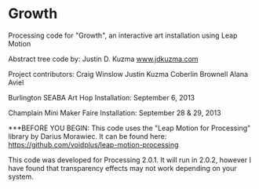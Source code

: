 Growth
======

Processing code for "Growth", an interactive art installation using Leap Motion

Abstract tree code by: Justin D. Kuzma
www.jdkuzma.com

Project contributors:
Craig Winslow
Justin Kuzma
Coberlin Brownell
Alana Aviel

Burlington SEABA Art Hop Installation:
September 6, 2013

Champlain Mini Maker Faire Installation:
September 28 & 29, 2013


***BEFORE YOU BEGIN:
This code uses the "Leap Motion for Processing" library by Darius Morawiec. It can be found here:
https://github.com/voidplus/leap-motion-processing

This code was developed for Processing 2.0.1. It will run in 2.0.2, however I have found that transparency effects may not work depending on your system.
